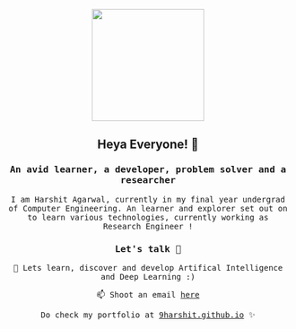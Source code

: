 <p align="center">
  <img src="https://miro.medium.com/max/1360/1*IRGHmiGsa16stedQvIaZfw.gif" width="200px"></p>

 

</p>
<p align="center"><h2 align="center"> Heya Everyone! 👋 </h2></center>
<samp><h3 align="center">An avid learner, a developer, problem solver and a researcher</h3></samp>
<samp><p align="center">I am <samp> Harshit Agarwal</samp>, currently in my final year undergrad of Computer Engineering. An learner and explorer set out on to learn various technologies, currently working as Research Engineer !</p>
<h3 align="center">Let's talk 🤝</h4> 
<p align="center"><samp >💬 Lets learn, discover and develop Artifical Intelligence and Deep Learning :)</samp></p>

<p align="center">📫 Shoot an email <a href="mailto:9arshit@gmail.com">here</a>
</p>


<p align="center">Do check my portfolio at <a href="https://9harshit.github.io">9harshit.github.io</a> ✨ </p></samp>
